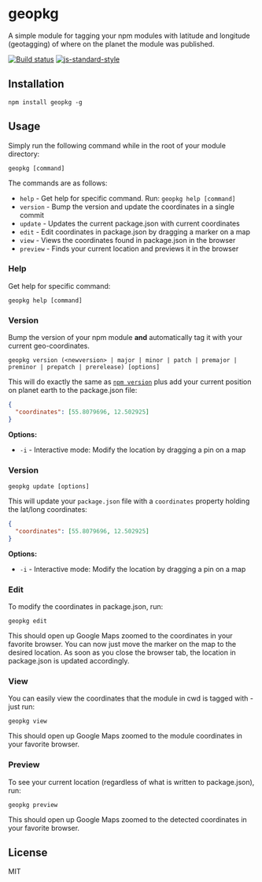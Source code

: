 # geopkg

A simple module for tagging your npm modules with latitude and longitude
(geotagging) of where on the planet the module was published.

[![Build status](https://travis-ci.org/watson/geopkg.svg?branch=master)](https://travis-ci.org/watson/geopkg)
[![js-standard-style](https://img.shields.io/badge/code%20style-standard-brightgreen.svg?style=flat)](https://github.com/feross/standard)

## Installation

```
npm install geopkg -g
```

## Usage

Simply run the following command while in the root of your module
directory:

```
geopkg [command]
```

The commands are as follows:

- `help` - Get help for specific command. Run: `geopkg help [command]`
- `version` - Bump the version and update the coordinates in a single commit
- `update` - Updates the current package.json with current coordinates
- `edit` - Edit coordinates in package.json by dragging a marker on a map
- `view` - Views the coordinates found in package.json in the browser
- `preview` - Finds your current location and previews it in the browser

### Help

Get help for specific command:

```
geopkg help [command]
```

### Version

Bump the version of your npm module **and** automatically tag it with
your current geo-coordinates.

```
geopkg version (<newversion> | major | minor | patch | premajor | preminor | prepatch | prerelease) [options]
```

This will do exactly the same as [`npm
version`](https://docs.npmjs.com/cli/version) plus add your current
position on planet earth to the package.json file:

```json
{
  "coordinates": [55.8079696, 12.502925]
}
```

**Options:**

- `-i` - Interactive mode: Modify the location by dragging a pin on a map

### Version

```
geopkg update [options]
```

This will update your `package.json` file with a `coordinates` property
holding the lat/long coordinates:

```json
{
  "coordinates": [55.8079696, 12.502925]
}
```

**Options:**

- `-i` - Interactive mode: Modify the location by dragging a pin on a map

### Edit

To modify the coordinates in package.json, run:

```
geopkg edit
```

This should open up Google Maps zoomed to the coordinates in your
favorite browser. You can now just move the marker on the map to the
desired location. As soon as you close the browser tab, the location in
package.json is updated accordingly.

### View

You can easily view the coordinates that the module in cwd is tagged
with - just run:

```
geopkg view
```

This should open up Google Maps zoomed to the module coordinates in your
favorite browser.

### Preview

To see your current location (regardless of what is written to
package.json), run:

```
geopkg preview
```

This should open up Google Maps zoomed to the detected coordinates in
your favorite browser.

## License

MIT
